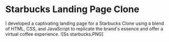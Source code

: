 # Starbucks Landing Page Clone

I developed a captivating landing page for a Starbucks Clone using a blend of HTML, CSS, and JavaScript to replicate the brand's essence and offer a virtual coffee experience.
![Ss starbucks.PNG]
